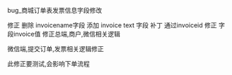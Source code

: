 bug_商城订单表发票信息字段修改

修正
删除 invoicename字段
添加 invoice text 字段
补丁 通过invoiceid 修正 字段invoice值
修正总端,商户,微信相关逻辑


微信端,提交订单,发票相关逻辑修正

此修正要测试,会影响下单流程